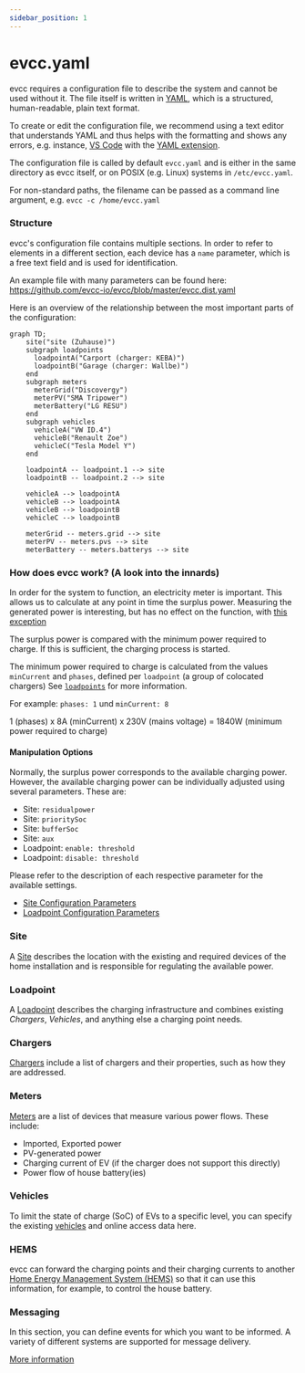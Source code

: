 ```yaml
---
sidebar_position: 1
---
```


# evcc.yaml

evcc requires a configuration file to describe the system and cannot be used
without it. The file itself is written in
[YAML](https://en.wikipedia.org/wiki/YAML), which is a structured,
human-readable, plain text format.

To create or edit the configuration file, we recommend using a text editor that
understands YAML and thus helps with the formatting and shows any errors, e.g.
instance, [VS Code](https://code.visualstudio.com) with the
[YAML extension](https://marketplace.visualstudio.com/items?itemName=redhat.vscode-yaml).

The configuration file is called by default `evcc.yaml` and is either in the
same directory as evcc itself, or on POSIX (e.g. Linux) systems in
`/etc/evcc.yaml`.

For non-standard paths, the filename can be passed as a command line argument,
e.g. `evcc -c /home/evcc.yaml`

### Structure

evcc's configuration file contains multiple sections. In order to refer to
elements in a different section, each device has a `name` parameter, which is a
free text field and is used for identification.

An example file with many parameters can be found here:
https://github.com/evcc-io/evcc/blob/master/evcc.dist.yaml

Here is an overview of the relationship between the most important parts of the
configuration:

```mermaid
graph TD;
    site("site (Zuhause)")
    subgraph loadpoints
      loadpointA("Carport (charger: KEBA)")
      loadpointB("Garage (charger: Wallbe)")
    end
    subgraph meters
      meterGrid("Discovergy")
      meterPV("SMA Tripower")
      meterBattery("LG RESU")
    end
    subgraph vehicles
      vehicleA("VW ID.4")
      vehicleB("Renault Zoe")
      vehicleC("Tesla Model Y")
    end

    loadpointA -- loadpoint.1 --> site
    loadpointB -- loadpoint.2 --> site

    vehicleA --> loadpointA
    vehicleB --> loadpointA
    vehicleB --> loadpointB
    vehicleC --> loadpointB

    meterGrid -- meters.grid --> site
    meterPV -- meters.pvs --> site
    meterBattery -- meters.batterys --> site
```

### How does evcc work? (A look into the innards)

In order for the system to function, an electricity meter is important. This
allows us to calculate at any point in time the surplus power. Measuring the
generated power is interesting, but has no effect on the function, with
[this exception](/docs/faq#configuration)

The surplus power is compared with the minimum power required to charge. If
this is sufficient, the charging process is started.

The minimum power required to charge is calculated from the values `minCurrent`
and `phases`, defined per `loadpoint` (a group of colocated chargers)
See [`loadpoints`](./configuration/loadpoints) for more
information.

For example: `phases: 1` und `minCurrent: 8`

1 (phases) x 8A (minCurrent) x 230V (mains voltage) = 1840W (minimum power required to charge)

#### Manipulation Options

Normally, the surplus power corresponds to the available charging power.
However, the available charging power can be individually adjusted using
several parameters. These are:

- Site: `residualpower`
- Site: `prioritySoc`
- Site: `bufferSoc`
- Site: `aux`
- Loadpoint: `enable: threshold`
- Loadpoint: `disable: threshold`

Please refer to the description of each respective parameter for the available
settings.

- [Site Configuration Parameters](./configuration/site)
- [Loadpoint Configuration Parameters](./configuration/loadpoints)

### Site

A [Site](./configuration/site) describes the location with the existing and required devices of
the home installation and is responsible for regulating the available power.

### Loadpoint

A [Loadpoint](./configuration/loadpoints) describes the charging infrastructure and combines
existing _Chargers_, _Vehicles_, and anything else a charging point needs.

### Chargers

[Chargers](./configuration/chargers) include a list of chargers and their properties, such as
how they are addressed.

### Meters

[Meters](./configuration/meters) are a list of devices that measure various power flows. These
include:

- Imported, Exported power
- PV-generated power
- Charging current of EV (if the charger does not support this directly)
- Power flow of house battery(ies)

### Vehicles

To limit the state of charge (SoC) of EVs to a specific level, you can specify
the existing [vehicles](./configuration/vehicles) and online access data here.

### HEMS

evcc can forward the charging points and their charging currents to another
[Home Energy Management System (HEMS)](./configuration/hems) so that it can use this
information, for example, to control the house battery.

### Messaging

In this section, you can define events for which you want to be informed. A
variety of different systems are supported for message delivery.

[More information](./configuration/messaging)
